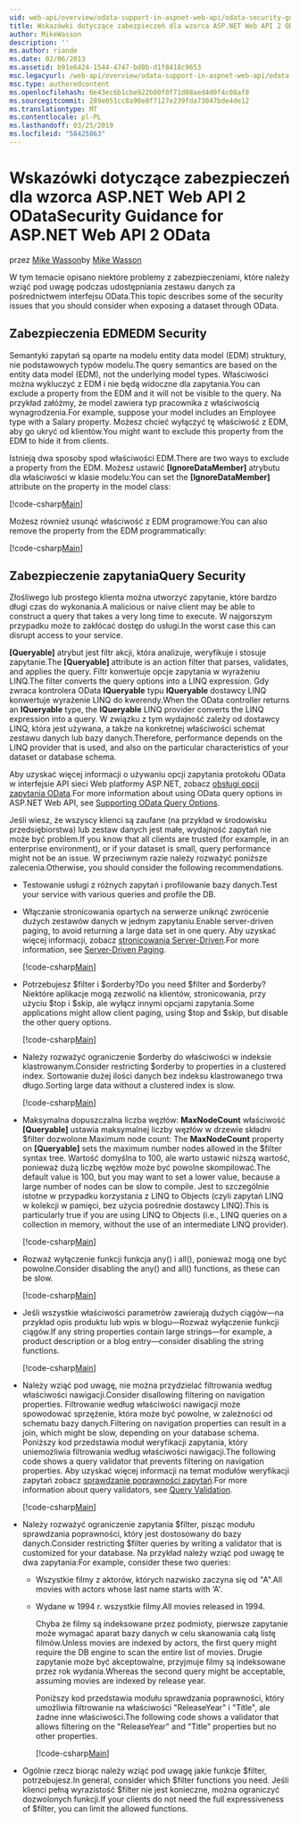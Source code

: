 ```yaml
---
uid: web-api/overview/odata-support-in-aspnet-web-api/odata-security-guidance
title: Wskazówki dotyczące zabezpieczeń dla wzorca ASP.NET Web API 2 OData | Dokumentacja firmy Microsoft
author: MikeWasson
description: ''
ms.author: riande
ms.date: 02/06/2013
ms.assetid: b91e6424-1544-4747-bd0b-d1f8418c9653
msc.legacyurl: /web-api/overview/odata-support-in-aspnet-web-api/odata-security-guidance
msc.type: authoredcontent
ms.openlocfilehash: 0e43ec6b1cbe922b00f0f71d08aed4d0f4c08af8
ms.sourcegitcommit: 289e051cc8a90e8f7127e239fda73047bde4de12
ms.translationtype: MT
ms.contentlocale: pl-PL
ms.lasthandoff: 03/25/2019
ms.locfileid: "58425863"
---
```

<a name="security-guidance-for-aspnet-web-api-2-odata"></a><span data-ttu-id="df5b7-102">Wskazówki dotyczące zabezpieczeń dla wzorca ASP.NET Web API 2 OData</span><span class="sxs-lookup"><span data-stu-id="df5b7-102">Security Guidance for ASP.NET Web API 2 OData</span></span>
====================
<span data-ttu-id="df5b7-103">przez [Mike Wasson](https://github.com/MikeWasson)</span><span class="sxs-lookup"><span data-stu-id="df5b7-103">by [Mike Wasson](https://github.com/MikeWasson)</span></span>

<span data-ttu-id="df5b7-104">W tym temacie opisano niektóre problemy z zabezpieczeniami, które należy wziąć pod uwagę podczas udostępniania zestawu danych za pośrednictwem interfejsu OData.</span><span class="sxs-lookup"><span data-stu-id="df5b7-104">This topic describes some of the security issues that you should consider when exposing a dataset through OData.</span></span>

## <a name="edm-security"></a><span data-ttu-id="df5b7-105">Zabezpieczenia EDM</span><span class="sxs-lookup"><span data-stu-id="df5b7-105">EDM Security</span></span>

<span data-ttu-id="df5b7-106">Semantyki zapytań są oparte na modelu entity data model (EDM) struktury, nie podstawowych typów modelu.</span><span class="sxs-lookup"><span data-stu-id="df5b7-106">The query semantics are based on the entity data model (EDM), not the underlying model types.</span></span> <span data-ttu-id="df5b7-107">Właściwości można wykluczyć z EDM i nie będą widoczne dla zapytania.</span><span class="sxs-lookup"><span data-stu-id="df5b7-107">You can exclude a property from the EDM and it will not be visible to the query.</span></span> <span data-ttu-id="df5b7-108">Na przykład załóżmy, że model zawiera typ pracownika z właściwością wynagrodzenia.</span><span class="sxs-lookup"><span data-stu-id="df5b7-108">For example, suppose your model includes an Employee type with a Salary property.</span></span> <span data-ttu-id="df5b7-109">Możesz chcieć wyłączyć tę właściwość z EDM, aby go ukryć od klientów.</span><span class="sxs-lookup"><span data-stu-id="df5b7-109">You might want to exclude this property from the EDM to hide it from clients.</span></span>

<span data-ttu-id="df5b7-110">Istnieją dwa sposoby spod właściwości EDM.</span><span class="sxs-lookup"><span data-stu-id="df5b7-110">There are two ways to exclude a property from the EDM.</span></span> <span data-ttu-id="df5b7-111">Możesz ustawić **[IgnoreDataMember]** atrybutu dla właściwości w klasie modelu:</span><span class="sxs-lookup"><span data-stu-id="df5b7-111">You can set the **[IgnoreDataMember]** attribute on the property in the model class:</span></span>

[!code-csharp[Main](odata-security-guidance/samples/sample1.cs)]

<span data-ttu-id="df5b7-112">Możesz również usunąć właściwość z EDM programowe:</span><span class="sxs-lookup"><span data-stu-id="df5b7-112">You can also remove the property from the EDM programmatically:</span></span>

[!code-csharp[Main](odata-security-guidance/samples/sample2.cs)]

## <a name="query-security"></a><span data-ttu-id="df5b7-113">Zabezpieczenie zapytania</span><span class="sxs-lookup"><span data-stu-id="df5b7-113">Query Security</span></span>

<span data-ttu-id="df5b7-114">Złośliwego lub prostego klienta można utworzyć zapytanie, które bardzo długi czas do wykonania.</span><span class="sxs-lookup"><span data-stu-id="df5b7-114">A malicious or naive client may be able to construct a query that takes a very long time to execute.</span></span> <span data-ttu-id="df5b7-115">W najgorszym przypadku może to zakłócać dostęp do usługi.</span><span class="sxs-lookup"><span data-stu-id="df5b7-115">In the worst case this can disrupt access to your service.</span></span>

<span data-ttu-id="df5b7-116">**[Queryable]** atrybut jest filtr akcji, która analizuje, weryfikuje i stosuje zapytanie.</span><span class="sxs-lookup"><span data-stu-id="df5b7-116">The **[Queryable]** attribute is an action filter that parses, validates, and applies the query.</span></span> <span data-ttu-id="df5b7-117">Filtr konwertuje opcje zapytania w wyrażeniu LINQ.</span><span class="sxs-lookup"><span data-stu-id="df5b7-117">The filter converts the query options into a LINQ expression.</span></span> <span data-ttu-id="df5b7-118">Gdy zwraca kontrolera OData **IQueryable** typu **IQueryable** dostawcy LINQ konwertuje wyrażenie LINQ do kwerendy.</span><span class="sxs-lookup"><span data-stu-id="df5b7-118">When the OData controller returns an **IQueryable** type, the **IQueryable** LINQ provider converts the LINQ expression into a query.</span></span> <span data-ttu-id="df5b7-119">W związku z tym wydajność zależy od dostawcy LINQ, która jest używana, a także na konkretnej właściwości schemat zestawu danych lub bazy danych.</span><span class="sxs-lookup"><span data-stu-id="df5b7-119">Therefore, performance depends on the LINQ provider that is used, and also on the particular characteristics of your dataset or database schema.</span></span>

<span data-ttu-id="df5b7-120">Aby uzyskać więcej informacji o używaniu opcji zapytania protokołu OData w interfejsie API sieci Web platformy ASP.NET, zobacz [obsługi opcji zapytania OData](supporting-odata-query-options.md).</span><span class="sxs-lookup"><span data-stu-id="df5b7-120">For more information about using OData query options in ASP.NET Web API, see [Supporting OData Query Options](supporting-odata-query-options.md).</span></span>

<span data-ttu-id="df5b7-121">Jeśli wiesz, że wszyscy klienci są zaufane (na przykład w środowisku przedsiębiorstwa) lub zestaw danych jest małe, wydajność zapytań nie może być problem.</span><span class="sxs-lookup"><span data-stu-id="df5b7-121">If you know that all clients are trusted (for example, in an enterprise environment), or if your dataset is small, query performance might not be an issue.</span></span> <span data-ttu-id="df5b7-122">W przeciwnym razie należy rozważyć poniższe zalecenia.</span><span class="sxs-lookup"><span data-stu-id="df5b7-122">Otherwise, you should consider the following recommendations.</span></span>

- <span data-ttu-id="df5b7-123">Testowanie usługi z różnych zapytań i profilowanie bazy danych.</span><span class="sxs-lookup"><span data-stu-id="df5b7-123">Test your service with various queries and profile the DB.</span></span>
- <span data-ttu-id="df5b7-124">Włączanie stronicowania opartych na serwerze uniknąć zwrócenie dużych zestawów danych w jednym zapytaniu.</span><span class="sxs-lookup"><span data-stu-id="df5b7-124">Enable server-driven paging, to avoid returning a large data set in one query.</span></span> <span data-ttu-id="df5b7-125">Aby uzyskać więcej informacji, zobacz [stronicowania Server-Driven](supporting-odata-query-options.md#server-paging).</span><span class="sxs-lookup"><span data-stu-id="df5b7-125">For more information, see [Server-Driven Paging](supporting-odata-query-options.md#server-paging).</span></span> 

    [!code-csharp[Main](odata-security-guidance/samples/sample3.cs)]
- <span data-ttu-id="df5b7-126">Potrzebujesz $filter i $orderby?</span><span class="sxs-lookup"><span data-stu-id="df5b7-126">Do you need $filter and $orderby?</span></span> <span data-ttu-id="df5b7-127">Niektóre aplikacje mogą zezwolić na klientów, stronicowania, przy użyciu $top i $skip, ale wyłącz innymi opcjami zapytania.</span><span class="sxs-lookup"><span data-stu-id="df5b7-127">Some applications might allow client paging, using $top and $skip, but disable the other query options.</span></span> 

    [!code-csharp[Main](odata-security-guidance/samples/sample4.cs)]
- <span data-ttu-id="df5b7-128">Należy rozważyć ograniczenie $orderby do właściwości w indeksie klastrowanym.</span><span class="sxs-lookup"><span data-stu-id="df5b7-128">Consider restricting $orderby to properties in a clustered index.</span></span> <span data-ttu-id="df5b7-129">Sortowanie dużej ilości danych bez indeksu klastrowanego trwa długo.</span><span class="sxs-lookup"><span data-stu-id="df5b7-129">Sorting large data without a clustered index is slow.</span></span> 

    [!code-csharp[Main](odata-security-guidance/samples/sample5.cs)]
- <span data-ttu-id="df5b7-130">Maksymalna dopuszczalna liczba węzłów: **MaxNodeCount** właściwość **[Queryable]** ustawia maksymalnej liczby węzłów w drzewie składni $filter dozwolone.</span><span class="sxs-lookup"><span data-stu-id="df5b7-130">Maximum node count: The **MaxNodeCount** property on **[Queryable]** sets the maximum number nodes allowed in the $filter syntax tree.</span></span> <span data-ttu-id="df5b7-131">Wartość domyślna to 100, ale warto ustawić niższą wartość, ponieważ dużą liczbę węzłów może być powolne skompilować.</span><span class="sxs-lookup"><span data-stu-id="df5b7-131">The default value is 100, but you may want to set a lower value, because a large number of nodes can be slow to compile.</span></span> <span data-ttu-id="df5b7-132">Jest to szczególnie istotne w przypadku korzystania z LINQ to Objects (czyli zapytań LINQ w kolekcji w pamięci, bez użycia pośrednie dostawcy LINQ).</span><span class="sxs-lookup"><span data-stu-id="df5b7-132">This is particularly true if you are using LINQ to Objects (i.e., LINQ queries on a collection in memory, without the use of an intermediate LINQ provider).</span></span> 

    [!code-csharp[Main](odata-security-guidance/samples/sample6.cs)]
- <span data-ttu-id="df5b7-133">Rozważ wyłączenie funkcji funkcja any() i all(), ponieważ mogą one być powolne.</span><span class="sxs-lookup"><span data-stu-id="df5b7-133">Consider disabling the any() and all() functions, as these can be slow.</span></span> 

    [!code-csharp[Main](odata-security-guidance/samples/sample7.cs)]
- <span data-ttu-id="df5b7-134">Jeśli wszystkie właściwości parametrów zawierają dużych ciągów&#8212;na przykład opis produktu lub wpis w blogu&#8212;Rozważ wyłączenie funkcji ciągów.</span><span class="sxs-lookup"><span data-stu-id="df5b7-134">If any string properties contain large strings&#8212;for example, a product description or a blog entry&#8212;consider disabling the string functions.</span></span> 

    [!code-csharp[Main](odata-security-guidance/samples/sample8.cs)]
- <span data-ttu-id="df5b7-135">Należy wziąć pod uwagę, nie można przydzielać filtrowania według właściwości nawigacji.</span><span class="sxs-lookup"><span data-stu-id="df5b7-135">Consider disallowing filtering on navigation properties.</span></span> <span data-ttu-id="df5b7-136">Filtrowanie według właściwości nawigacji może spowodować sprzężenie, która może być powolne, w zależności od schematu bazy danych.</span><span class="sxs-lookup"><span data-stu-id="df5b7-136">Filtering on navigation properties can result in a join, which might be slow, depending on your database schema.</span></span> <span data-ttu-id="df5b7-137">Poniższy kod przedstawia moduł weryfikacji zapytania, który uniemożliwia filtrowania według właściwości nawigacji.</span><span class="sxs-lookup"><span data-stu-id="df5b7-137">The following code shows a query validator that prevents filtering on navigation properties.</span></span> <span data-ttu-id="df5b7-138">Aby uzyskać więcej informacji na temat modułów weryfikacji zapytań zobacz [sprawdzanie poprawności zapytań](supporting-odata-query-options.md#query-validation).</span><span class="sxs-lookup"><span data-stu-id="df5b7-138">For more information about query validators, see [Query Validation](supporting-odata-query-options.md#query-validation).</span></span> 

    [!code-csharp[Main](odata-security-guidance/samples/sample9.cs)]
- <span data-ttu-id="df5b7-139">Należy rozważyć ograniczenie zapytania $filter, pisząc modułu sprawdzania poprawności, który jest dostosowany do bazy danych.</span><span class="sxs-lookup"><span data-stu-id="df5b7-139">Consider restricting $filter queries by writing a validator that is customized for your database.</span></span> <span data-ttu-id="df5b7-140">Na przykład należy wziąć pod uwagę te dwa zapytania:</span><span class="sxs-lookup"><span data-stu-id="df5b7-140">For example, consider these two queries:</span></span> 

  - <span data-ttu-id="df5b7-141">Wszystkie filmy z aktorów, których nazwisko zaczyna się od "A".</span><span class="sxs-lookup"><span data-stu-id="df5b7-141">All movies with actors whose last name starts with ‘A'.</span></span>
  - <span data-ttu-id="df5b7-142">Wydane w 1994 r. wszystkie filmy.</span><span class="sxs-lookup"><span data-stu-id="df5b7-142">All movies released in 1994.</span></span>

    <span data-ttu-id="df5b7-143">Chyba że filmy są indeksowane przez podmioty, pierwsze zapytanie może wymagać aparat bazy danych w celu skanowania całą listę filmów.</span><span class="sxs-lookup"><span data-stu-id="df5b7-143">Unless movies are indexed by actors, the first query might require the DB engine to scan the entire list of movies.</span></span> <span data-ttu-id="df5b7-144">Drugie zapytanie może być akceptowalne, przyjmuje filmy są indeksowane przez rok wydania.</span><span class="sxs-lookup"><span data-stu-id="df5b7-144">Whereas the second query might be acceptable, assuming movies are indexed by release year.</span></span>

    <span data-ttu-id="df5b7-145">Poniższy kod przedstawia modułu sprawdzania poprawności, który umożliwia filtrowanie na właściwości "ReleaseYear" i "Title", ale żadne inne właściwości.</span><span class="sxs-lookup"><span data-stu-id="df5b7-145">The following code shows a validator that allows filtering on the "ReleaseYear" and "Title" properties but no other properties.</span></span>

    [!code-csharp[Main](odata-security-guidance/samples/sample10.cs)]
- <span data-ttu-id="df5b7-146">Ogólnie rzecz biorąc należy wziąć pod uwagę jakie funkcje $filter, potrzebujesz.</span><span class="sxs-lookup"><span data-stu-id="df5b7-146">In general, consider which $filter functions you need.</span></span> <span data-ttu-id="df5b7-147">Jeśli klienci pełną wyrazistość $filter nie jest konieczne, można ograniczyć dozwolonych funkcji.</span><span class="sxs-lookup"><span data-stu-id="df5b7-147">If your clients do not need the full expressiveness of $filter, you can limit the allowed functions.</span></span>
